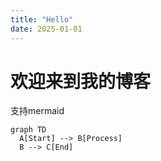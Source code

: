 ```yaml
---
title: "Hello"
date: 2025-01-01
---
```

# 欢迎来到我的博客

支持mermaid

```mermaid
graph TD
  A[Start] --> B[Process]
  B --> C[End]
```
